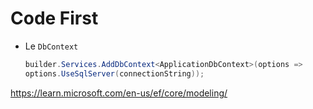# Code First

- Le `DbContext`
    ```csharp
    builder.Services.AddDbContext<ApplicationDbContext>(options =>
    options.UseSqlServer(connectionString));
    ````
    
https://learn.microsoft.com/en-us/ef/core/modeling/